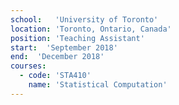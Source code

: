 ```yaml
---
school:   'University of Toronto'
location: 'Toronto, Ontario, Canada'
position: 'Teaching Assistant'
start:  'September 2018'
end:  'December 2018'
courses:
  - code: 'STA410'
    name: 'Statistical Computation'
---
```

